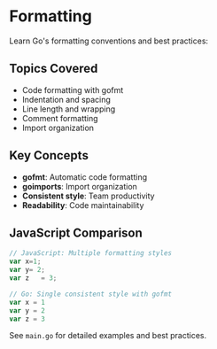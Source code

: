 # Formatting

Learn Go's formatting conventions and best practices:

## Topics Covered
- Code formatting with gofmt
- Indentation and spacing
- Line length and wrapping
- Comment formatting
- Import organization

## Key Concepts
- **gofmt**: Automatic code formatting
- **goimports**: Import organization
- **Consistent style**: Team productivity
- **Readability**: Code maintainability

## JavaScript Comparison
```javascript
// JavaScript: Multiple formatting styles
var x=1;
var y= 2;
var z   = 3;

// Go: Single consistent style with gofmt
var x = 1
var y = 2
var z = 3
```

See `main.go` for detailed examples and best practices.

